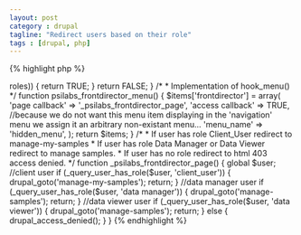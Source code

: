 ```yaml
---
layout: post
category : drupal
tagline: "Redirect users based on their role"
tags : [drupal, php]
---
```


{% highlight php %}

<?php

/* Helper function
 * If user has any role return TRUE.
 */

function _query_user_has_role($user, $role){
  if (in_array($role, $user->roles)) {
    return TRUE;
   }
  return FALSE;
}

/*
 * Implementation of hook_menu()
 */

function psilabs_frontdirector_menu() {
  $items['frontdirector'] = array(
    'page callback' => '_psilabs_frontdirector_page',
    'access callback' => TRUE,
    //because we do not want this menu item displaying in the 'navigation' menu we assign it an arbitrary non-existant menu...
    'menu_name' => 'hidden_menu',
  );
  return $items;
}

/*
 * If user has role Client_User redirect to manage-my-samples
 * If user has role Data Manager or Data Viewer redirect to manage samples.
 * If user has no role redirect to html 403 access denied.
 */

function _psilabs_frontdirector_page() {
  global $user;

  //client user
  if (_query_user_has_role($user, 'client_user')) {
    drupal_goto('manage-my-samples');
    return;
  }
  //data manager user
  if (_query_user_has_role($user, 'data manager')) {
    drupal_goto('manage-samples');
    return;
  }
  //data viewer user
  if (_query_user_has_role($user, 'data viewer')) {
    drupal_goto('manage-samples');
    return;
  }
  else {
    drupal_access_denied();
  }
}

{% endhighlight %}
